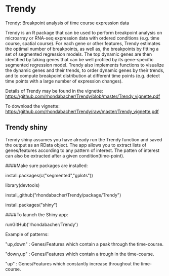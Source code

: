 # Trendy
Trendy: Breakpoint analysis of time course expression data

Trendy is an R package that can be used to perform breakpoint analysis on microarray or RNA-seq expression data 
with ordered conditions (e.g. time course, spatial course). For each gene or other features, Trendy estimates the optimal number of 
breakpoints, as well as, the breakpoints by fitting a set of segmented regression models. The top dynamic genes are then identified 
by taking genes that can be well profiled by its gene-specific segmented regression model. Trendy also implements functions to visualize 
the dynamic genes and their trends, to order dynamic genes by their trends, and to compute breakpoint distribution at different 
time points (e.g. detect time points with a large number of expression changes).

Details of Trendy may be found in the vignette:
https://github.com/rhondabacher/Trendy/blob/master/Trendy_vignette.pdf

To download the vignette:
https://github.com/rhondabacher/Trendy/raw/master/Trendy_vignette.pdf


## Trendy shiny

Trendy shiny assumes you have already run the Trendy function and saved the output as an RData object. 
The app allows you to extract lists of genes/features according to any pattern of interest. 
The patten of interest can also be extracted after a given condition(time-point).

####Make sure packages are installed:

install.packages(c("segmented","gplots")) 

library(devtools)

install_github("rhondabacher/Trendy/package/Trendy")

install.packages("shiny")


####To launch the Shiny app:

runGitHub('rhondabacher/Trendy')

Example of patterns:

"up,down" : Genes/Features which contain a peak through the time-course.

"down,up" : Genes/Features which contain a trough in the time-course.

"up" : Genes/Features which constantly increase throughout the time-course.

